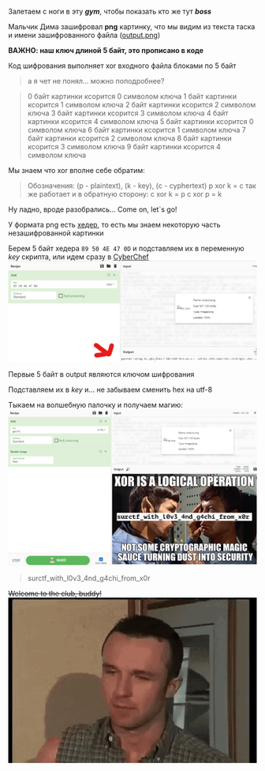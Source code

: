 Залетаем с ноги в эту ***gym***, чтобы показать кто же тут ***boss***  

Мальчик Дима зашифровал **png** картинку, что мы видим из текста таска и имени зашифрованного файла ([output.png](./files/output.png))  


**ВАЖНО: наш ключ длиной 5 байт, это прописано в коде**

Код шифрования выполняет xor входного файла блоками по 5 байт  
> а я чет не понял... можно поподробнее?

> 0 байт картинки ксорится 0 символом ключа
1 байт картинки ксорится 1 символом ключа
2 байт картинки ксорится 2 символом ключа
3 байт картинки ксорится  3 символом ключа
4 байт картинки ксорится  4 символом ключа
5 байт картинки ксорится 0 символом ключа
6 байт картинки ксорится 1 символом ключа
7 байт картинки ксорится 2 символом ключа
8 байт картинки ксорится  3 символом ключа
9 байт картинки ксорится  4 символом ключа  

Мы знаем что xor вполне себе обратим:
> Обозначения: (p - plaintext), (k - key), (c - cyphertext)
> p xor k = c
> так же работает и в обратную сторону:
> c xor k = p
> c xor p = k  

Ну ладно, вроде разобрались...  Come on, let`s go!  

У формата png есть [хедер](https://en.wikipedia.org/wiki/Portable_Network_Graphics#File_header), то есть мы знаем некоторую часть незашифрованной картинки  

Берем 5 байт хедера ``` 89 50 4E 47 0D ``` и подставляем их в переменную *key* скрипта, или идем сразу в [CyberChef](https://gchq.github.io/CyberChef/)  
![](./img/gachichef.png)

Первые 5 байт в output являются ключом шифрования  

Подставляем их в *key* и... не забываем сменить hex на utf-8  

Тыкаем на волшебную палочку и получаем магию:
![](./img/oohthankyousir.png)

> surctf_with_l0v3_4nd_g4chi_from_x0r

~~Welcome to the club, buddy!~~
![](./img/welcome-to-the-club-buddy-butt-slap.gif)